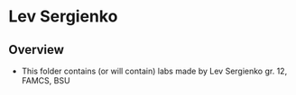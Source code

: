 # Lev Sergienko

## Overview
 - This folder contains (or will contain) labs made by Lev Sergienko gr. 12, FAMCS, BSU
